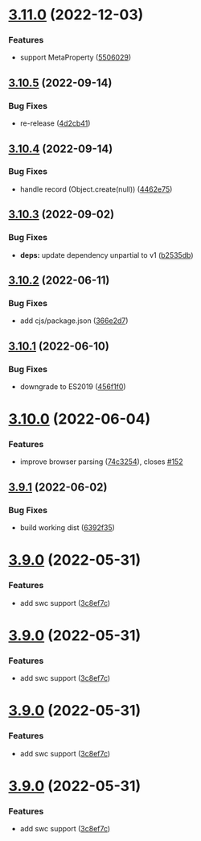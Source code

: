 # [3.11.0](https://github.com/unional/tersify/compare/v3.10.5...v3.11.0) (2022-12-03)


### Features

* support MetaProperty ([5506029](https://github.com/unional/tersify/commit/550602956b297f964483d00e51819081191c4b50))

## [3.10.5](https://github.com/unional/tersify/compare/v3.10.4...v3.10.5) (2022-09-14)


### Bug Fixes

* re-release ([4d2cb41](https://github.com/unional/tersify/commit/4d2cb41c319e6dab8abdba377ef21b62405fc2c6))

## [3.10.4](https://github.com/unional/tersify/compare/v3.10.3...v3.10.4) (2022-09-14)


### Bug Fixes

* handle record (Object.create(null)) ([4462e75](https://github.com/unional/tersify/commit/4462e7504b50f9eacdcde765d21de2299dbe7a4d))

## [3.10.3](https://github.com/unional/tersify/compare/v3.10.2...v3.10.3) (2022-09-02)


### Bug Fixes

* **deps:** update dependency unpartial to v1 ([b2535db](https://github.com/unional/tersify/commit/b2535db1f673a1c2a03fb754b7a57a728297fbec))

## [3.10.2](https://github.com/unional/tersify/compare/v3.10.1...v3.10.2) (2022-06-11)


### Bug Fixes

* add cjs/package.json ([366e2d7](https://github.com/unional/tersify/commit/366e2d7d91af614fadb59f1629e28209a5adbd78))

## [3.10.1](https://github.com/unional/tersify/compare/v3.10.0...v3.10.1) (2022-06-10)


### Bug Fixes

* downgrade to ES2019 ([456f1f0](https://github.com/unional/tersify/commit/456f1f0d20de0d1591772b58f55d36cc1a3f4855))

# [3.10.0](https://github.com/unional/tersify/compare/v3.9.1...v3.10.0) (2022-06-04)


### Features

* improve browser parsing ([74c3254](https://github.com/unional/tersify/commit/74c3254d85bab7e620675359d92c7e10e45e934c)), closes [#152](https://github.com/unional/tersify/issues/152)

## [3.9.1](https://github.com/unional/tersify/compare/v3.9.0...v3.9.1) (2022-06-02)


### Bug Fixes

* build working dist ([6392f35](https://github.com/unional/tersify/commit/6392f354845a4c02d29bc283657714e758e5e51a))

# [3.9.0](https://github.com/unional/tersify/compare/v3.8.4...v3.9.0) (2022-05-31)


### Features

* add swc support ([3c8ef7c](https://github.com/unional/tersify/commit/3c8ef7c27d8c094b9403be9caefa55e122e8e83c))

# [3.9.0](https://github.com/unional/tersify/compare/v3.8.4...v3.9.0) (2022-05-31)


### Features

* add swc support ([3c8ef7c](https://github.com/unional/tersify/commit/3c8ef7c27d8c094b9403be9caefa55e122e8e83c))

# [3.9.0](https://github.com/unional/tersify/compare/v3.8.4...v3.9.0) (2022-05-31)


### Features

* add swc support ([3c8ef7c](https://github.com/unional/tersify/commit/3c8ef7c27d8c094b9403be9caefa55e122e8e83c))

# [3.9.0](https://github.com/unional/tersify/compare/v3.8.4...v3.9.0) (2022-05-31)


### Features

* add swc support ([3c8ef7c](https://github.com/unional/tersify/commit/3c8ef7c27d8c094b9403be9caefa55e122e8e83c))
